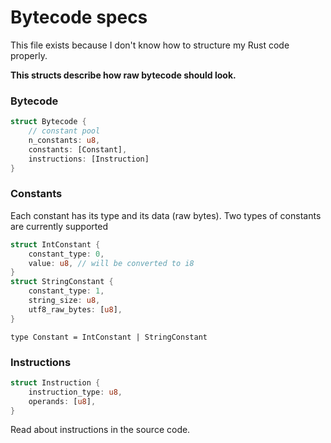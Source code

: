 # Bytecode specs

This file exists because I don't know how to structure my Rust code properly.

**This structs describe how raw bytecode should look.**

### Bytecode
```rust
struct Bytecode {
    // constant pool
    n_constants: u8,
    constants: [Constant],
    instructions: [Instruction]
}
```

### Constants

Each constant has its type and its data (raw bytes).
Two types of constants are currently supported
```rust
struct IntConstant {
    constant_type: 0,
    value: u8, // will be converted to i8
}
struct StringConstant {
    constant_type: 1,
    string_size: u8,
    utf8_raw_bytes: [u8],
}
```
```
type Constant = IntConstant | StringConstant
```

### Instructions

```rust
struct Instruction {
    instruction_type: u8,
    operands: [u8],
}
```

Read about instructions in the source code.
